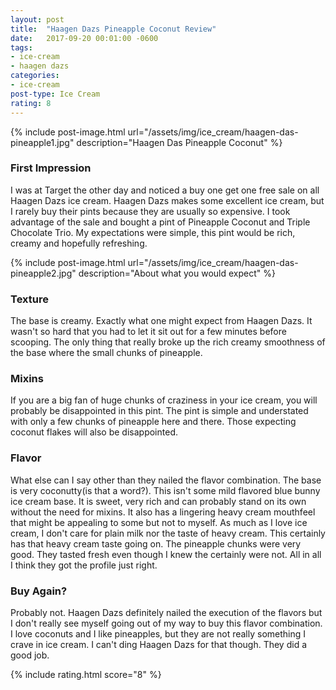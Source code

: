 ```yaml
---
layout: post
title:  "Haagen Dazs Pineapple Coconut Review"
date:   2017-09-20 00:01:00 -0600
tags:
- ice-cream
- haagen dazs
categories:
- ice-cream
post-type: Ice Cream
rating: 8
---
```

{% include post-image.html url="/assets/img/ice_cream/haagen-das-pineapple1.jpg" description="Haagen Das Pineapple Coconut" %}

### First Impression
I was at Target the other day and noticed a buy one get one free sale on all Haagen Dazs ice cream. Haagen Dazs makes some excellent ice cream, but I rarely buy their pints because they are usually so expensive. I took advantage of the sale and bought a pint of Pineapple Coconut and Triple Chocolate Trio. My expectations were simple, this pint would be rich, creamy and hopefully refreshing.

{% include post-image.html url="/assets/img/ice_cream/haagen-das-pineapple2.jpg" description="About what you would expect" %}
### Texture
The base is creamy. Exactly what one might expect from Haagen Dazs. It wasn't so hard that you had to let it sit out for a few minutes before scooping. The only thing that really broke up the rich creamy smoothness of the base where the small chunks of pineapple.

### Mixins
If you are a big fan of huge chunks of craziness in your ice cream, you will probably be disappointed in this pint. The pint is simple and understated with only a few chunks of pineapple here and there. Those expecting coconut flakes will also be disappointed.

### Flavor
What else can I say other than they nailed the flavor combination. The base is very coconutty(is that a word?). This isn't some mild flavored blue bunny ice cream base. It is sweet, very rich and can probably stand on its own without the need for mixins. It also has a lingering heavy cream mouthfeel that might be appealing to some but not to myself. As much as I love ice cream, I don't care for plain milk nor the taste of heavy cream. This certainly has that heavy cream taste going on. The pineapple chunks were very good. They tasted fresh even though I knew the certainly were not. All in all I think they got the profile just right.

### Buy Again?
Probably not. Haagen Dazs definitely nailed the execution of the flavors but I don't really see myself going out of my way to buy this flavor combination. I love coconuts and I like pineapples, but they are not really something I crave in ice cream. I can't ding Haagen Dazs for that though. They did a good job.

{% include rating.html score="8" %}
